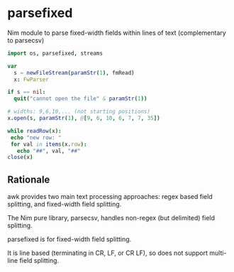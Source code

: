 # parsefixed
Nim module to parse fixed-width fields within lines of text (complementary to parsecsv)

```Nim
import os, parsefixed, streams

var 
  s = newFileStream(paramStr(1), fmRead)
  x: FwParser

if s == nil:
  quit("cannot open the file" & paramStr(1))

# widths: 9,6,10,... (not starting positions)
x.open(s, paramStr(1), @[9, 6, 10, 6, 7, 7, 35])

while readRow(x):
 echo "new row: "
 for val in items(x.row):
   echo "##", val, "##"
close(x)
```
## Rationale
awk provides two main text processing approaches: regex based field splitting, and fixed-width field splitting.

The Nim pure library, parsecsv, handles non-regex (but delimited) field splitting.

parsefixed is for fixed-width field splitting.

It is line based (terminating in CR, LF, or CR LF), so does not support multi-line field splitting.
